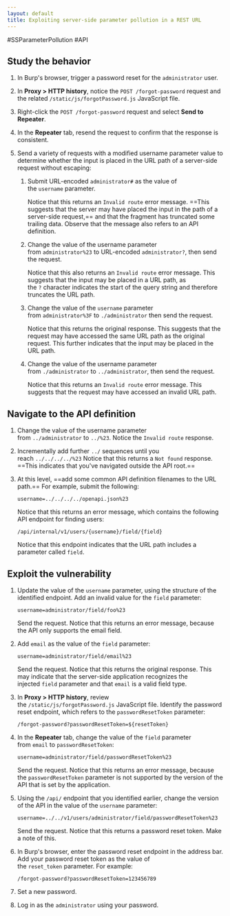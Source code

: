 ```yaml
---
layout: default
title: Exploiting server-side parameter pollution in a REST URL
---
```

#SSParameterPollution #API
## Study the behavior

1. In Burp's browser, trigger a password reset for the `administrator` user.
    
2. In **Proxy > HTTP history**, notice the `POST /forgot-password` request and the related `/static/js/forgotPassword.js` JavaScript file.
    
3. Right-click the `POST /forgot-password` request and select **Send to Repeater**.
    
4. In the **Repeater** tab, resend the request to confirm that the response is consistent.
    
5. Send a variety of requests with a modified username parameter value to determine whether the input is placed in the URL path of a server-side request without escaping:
    
    1. Submit URL-encoded `administrator#` as the value of the `username` parameter.
        
        Notice that this returns an `Invalid route` error message. ==This suggests that the server may have placed the input in the path of a server-side request,== and that the fragment has truncated some trailing data. Observe that the message also refers to an API definition.
        
    2. Change the value of the username parameter from `administrator%23` to URL-encoded `administrator?`, then send the request.
        
        Notice that this also returns an `Invalid route` error message. This suggests that the input may be placed in a URL path, as the `?` character indicates the start of the query string and therefore truncates the URL path.
        
    3. Change the value of the `username` parameter from `administrator%3F` to `./administrator` then send the request.
        
        Notice that this returns the original response. This suggests that the request may have accessed the same URL path as the original request. This further indicates that the input may be placed in the URL path.
        
    4. Change the value of the username parameter from `./administrator` to `../administrator`, then send the request.
        
        Notice that this returns an `Invalid route` error message. This suggests that the request may have accessed an invalid URL path.
        

## Navigate to the API definition

1. Change the value of the username parameter from `../administrator` to `../%23`. Notice the `Invalid route` response.
    
2. Incrementally add further `../` sequences until you reach `../../../../%23` Notice that this returns a `Not found` response. ==This indicates that you've navigated outside the API root.==
    
3. At this level, ==add some common API definition filenames to the URL path.== For example, submit the following:
    
    `username=../../../../openapi.json%23`
    
    Notice that this returns an error message, which contains the following API endpoint for finding users:
    
    `/api/internal/v1/users/{username}/field/{field}`
    
    Notice that this endpoint indicates that the URL path includes a parameter called `field`.
    

## Exploit the vulnerability

1. Update the value of the `username` parameter, using the structure of the identified endpoint. Add an invalid value for the `field` parameter:
    
    `username=administrator/field/foo%23`
    
    Send the request. Notice that this returns an error message, because the API only supports the email field.
    
2. Add `email` as the value of the `field` parameter:
    
    `username=administrator/field/email%23`
    
    Send the request. Notice that this returns the original response. This may indicate that the server-side application recognizes the injected `field` parameter and that `email` is a valid field type.
    
3. In **Proxy > HTTP history**, review the `/static/js/forgotPassword.js` JavaScript file. Identify the password reset endpoint, which refers to the `passwordResetToken` parameter:
    
    `/forgot-password?passwordResetToken=${resetToken}`
    
4. In the **Repeater** tab, change the value of the `field` parameter from `email` to `passwordResetToken`:
    
    `username=administrator/field/passwordResetToken%23`
    
    Send the request. Notice that this returns an error message, because the `passwordResetToken` parameter is not supported by the version of the API that is set by the application.
    
5. Using the `/api/` endpoint that you identified earlier, change the version of the API in the value of the `username` parameter:
    
    `username=../../v1/users/administrator/field/passwordResetToken%23`
    
    Send the request. Notice that this returns a password reset token. Make a note of this.
    
6. In Burp's browser, enter the password reset endpoint in the address bar. Add your password reset token as the value of the `reset_token` parameter. For example:
    
    `/forgot-password?passwordResetToken=123456789`
    
7. Set a new password.
    
8. Log in as the `administrator` using your password.
    
